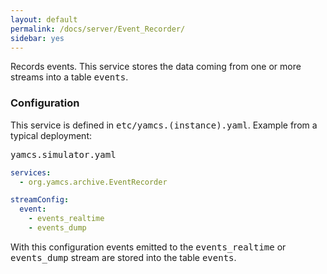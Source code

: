 ```yaml
---
layout: default
permalink: /docs/server/Event_Recorder/
sidebar: yes
---
```


Records events. This service stores the data coming from one or more streams into a table <tt>events</tt>.

### Configuration

This service is defined in <tt>etc/yamcs.(instance).yaml</tt>. Example from a typical deployment:

<pre class="r header">yamcs.simulator.yaml</pre>
```yaml
services:
  - org.yamcs.archive.EventRecorder

streamConfig:
  event:
    - events_realtime
    - events_dump
```

With this configuration events emitted to the <tt>events_realtime</tt> or <tt>events_dump</tt> stream are stored into the table <tt>events</tt>.
